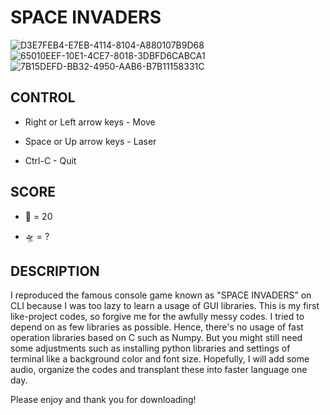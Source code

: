 # SPACE INVADERS

![D3E7FEB4-E7EB-4114-8104-A880107B9D68](https://user-images.githubusercontent.com/60661447/101416245-46475400-389e-11eb-9104-7d3511502787.gif)
![65010EEF-10E1-4CE7-8018-3DBFD6CABCA1](https://user-images.githubusercontent.com/60661447/101416546-f5842b00-389e-11eb-9f23-97e111451f3d.gif)
![7B15DEFD-BB32-4950-AAB6-B7B11158331C](https://user-images.githubusercontent.com/60661447/101416676-32502200-389f-11eb-8d97-1e76d3d9ee75.gif)



## CONTROL

* Right or Left arrow keys - Move

* Space or Up arrow keys   - Laser

* Ctrl-C                    - Quit

## SCORE

* 👾 =  20

* 🛸 = ?

## DESCRIPTION

I reproduced the famous console game known as "SPACE INVADERS” on CLI because
I was too lazy to learn a usage of GUI libraries.
This is my first like-project codes, so forgive me for the awfully messy codes.
I tried to depend on as few libraries as possible. Hence, there's no usage of fast operation libraries based on C such as Numpy.
But you might still need some adjustments such as installing python libraries
and settings of terminal like a background color and font size.
Hopefully, I will add some audio, organize the codes and transplant these into faster language one day.

Please enjoy and thank you for downloading!
